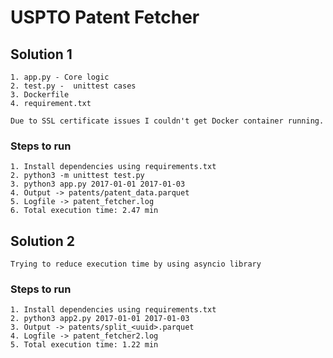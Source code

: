 # USPTO Patent Fetcher

## Solution 1
```
1. app.py - Core logic
2. test.py -  unittest cases
3. Dockerfile
4. requirement.txt
```

```
Due to SSL certificate issues I couldn't get Docker container running.
```

### Steps to run
```
1. Install dependencies using requirements.txt
2. python3 -m unittest test.py
3. python3 app.py 2017-01-01 2017-01-03
4. Output -> patents/patent_data.parquet
5. Logfile -> patent_fetcher.log
6. Total execution time: 2.47 min
```

## Solution 2
```
Trying to reduce execution time by using asyncio library
```
### Steps to run
```
1. Install dependencies using requirements.txt
2. python3 app2.py 2017-01-01 2017-01-03
3. Output -> patents/split_<uuid>.parquet
4. Logfile -> patent_fetcher2.log
5. Total execution time: 1.22 min
```